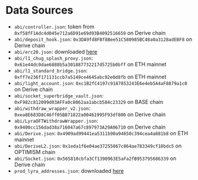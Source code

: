 # Data Sources

- `abi/controller.json`: token from `0xf58fF1Adc4d045e712a6D91e69d93B4092516659` on Derive chain
- `abi/deposit_hook.json`: `0x3DA9fd8FBf8Bee51C580985BC48a0a3128adEBF8` on Derive chain
- `abi/erc20.json`: downloaded [here](https://gist.github.com/veox/8800debbf56e24718f9f483e1e40c35c)
- `abi/l1_chug_splash_proxy.json`: `0x61e44dc0dae6888b5a301887732217d5725b0bff` on ETH mainnet
- `abi/l1_standard_bridge.json`: `0xff7e236f171131ccb7a5149ce4645abc92e0d8fb` on ETH mainnet
- `abi/light_account.json`: `0xc1B2fC4197c9187853243E6e4eb5A4aF8879a1c0` on Derive chain
- `abi/socket_superbridge_vault.json`: `0xF982c812099d03AFFa0c8062aa1abcb584c23329` on BASE chain
- `abi/withdraw_wrapper_v2.json`: `0xea8E683D8C46ff05B871822a00461995F93df800` on Derive chain
- `abi/LyraOFTWithdrawWrapper.json`: `0x9400cc156dad38a716047a67c897973A29A06710` on Derive chain
- `abi/Derive.json`: `0x4909ad99441ea5311b90a94650c394cea4a881b8` on ETH mainnet
- `abi/DeriveL2.json`: `0x1eda1f6e04ae37255067c064ae783349cf10bdc5` on OPTIMISM chain
- `abi/Socket.json`: `0x565810cbfa3Cf1390963E5aFa2fB953795686339` on Derive chain
- `prod_lyra_addresses.json`: downloaded [here](https://github.com/0xdomrom/socket-plugs/blob/fba9dd8d375f002eb5828e6893bd511eb35dba93/deployments/superbridge/prod_lyra_addresses.json)
